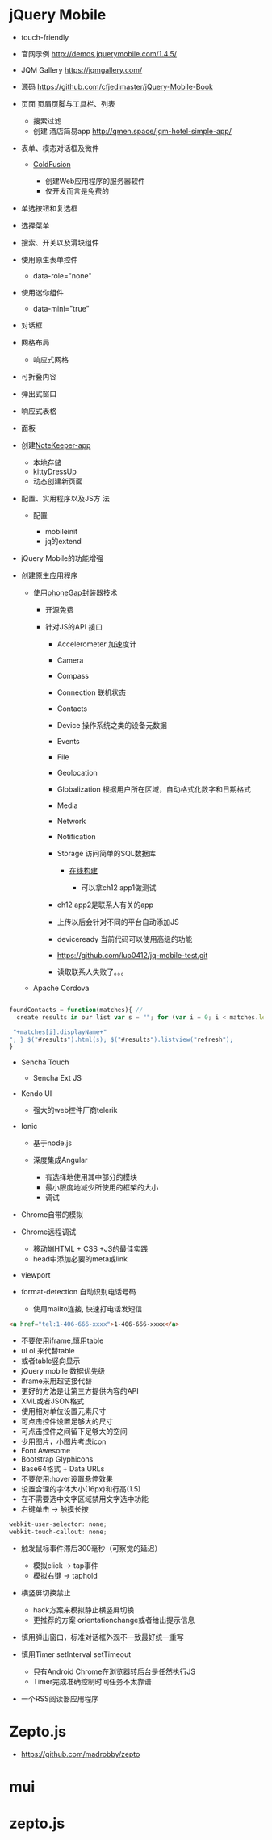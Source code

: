 # jQuery Mobile

- touch-friendly
- 官网示例 http://demos.jquerymobile.com/1.4.5/
- JQM Gallery https://jqmgallery.com/
- 源码 https://github.com/cfjedimaster/jQuery-Mobile-Book

- 页面 页眉页脚与工具栏、列表

  - 搜索过滤
  - 创建 酒店简易app http://qmen.space/jqm-hotel-simple-app/

- 表单、模态对话框及微件

  - [ColdFusion](http://www.adobe.com/products/coldfusion-family.html)

    - 创建Web应用程序的服务器软件
    - 仅开发而言是免费的

- 单选按钮和复选框

- 选择菜单

- 搜索、开关以及滑块组件

- 使用原生表单控件

  - data-role="none"

- 使用迷你组件

  - data-mini="true"

- 对话框

- 网格布局

  - 响应式网格

- 可折叠内容

- 弹出式窗口

- 响应式表格

- 面板

- 创建[NoteKeeper-app](http://qmen.space/jqm-notekeeper-app/notekeeper.html)

  - 本地存储
  - kittyDressUp
  - 动态创建新页面

- 配置、实用程序以及JS方 法

  - 配置

    - mobileinit
    - jq的extend

- jQuery Mobile的功能增强

- 创建原生应用程序

  - 使用[phoneGap](http://phonegap.com/)封装器技术

    - 开源免费
    - 针对JS的API 接口

      - Accelerometer 加速度计
      - Camera
      - Compass
      - Connection 联机状态
      - Contacts
      - Device 操作系统之类的设备元数据
      - Events
      - File
      - Geolocation
      - Globalization 根据用户所在区域，自动格式化数字和日期格式
      - Media
      - Network
      - Notification
      - Storage 访问简单的SQL数据库

        - [在线构建](https://build.phonegap.com/apps)

          - 可以拿ch12 app1做测试

      - ch12 app2是联系人有关的app

      - 上传以后会针对不同的平台自动添加JS

      - deviceready 当前代码可以使用高级的功能

      - <https://github.com/luo0412/jq-mobile-test.git>

      - 读取联系人失败了。。。

  - Apache Cordova

```javascript

foundContacts = function(matches){ //
  create results in our list var s = ""; for (var i = 0; i < matches.length; i++) { s += "

 "+matches[i].displayName+"
"; } $("#results").html(s); $("#results").listview("refresh");
}
```

- Sencha Touch

  - Sencha Ext JS

- Kendo UI

  - 强大的web控件厂商telerik

- Ionic

  - 基于node.js
  - 深度集成Angular

    - 有选择地使用其中部分的模块
    - 最小限度地减少所使用的框架的大小
    - 调试

- Chrome自带的模拟

- Chrome远程调试

  - 移动端HTML + CSS +JS的最佳实践
  - head中添加必要的meta或link

- viewport

- format-detection 自动识别电话号码

  - 使用mailto连接, 快速打电话发短信

```html
<a href="tel:1-406-666-xxxx">1-406-666-xxxx</a>
```

- 不要使用iframe,慎用table
- ul ol 来代替table
- 或者table竖向显示
- jQuery mobile 数据优先级
- iframe采用超链接代替
- 更好的方法是让第三方提供内容的API
- XML或者JSON格式
- 使用相对单位设置元素尺寸
- 可点击控件设置足够大的尺寸
- 可点击控件之间留下足够大的空间
- 少用图片，小图片考虑icon
- Font Awesome
- Bootstrap Glyphicons
- Base64格式 + Data URLs
- 不要使用:hover设置悬停效果
- 设置合理的字体大小(16px)和行高(1.5)
- 在不需要选中文字区域禁用文字选中功能
- 右键单击 -> 触摸长按

```javascript
webkit-user-selector: none;
webkit-touch-callout: none;
```

- 触发鼠标事件滞后300毫秒（可察觉的延迟）

  - 模拟click -> tap事件
  - 模拟右键 -> taphold

- 横竖屏切换禁止

  - hack方案来模拟静止横竖屏切换
  - 更推荐的方案 orientationchange或者给出提示信息

- 慎用弹出窗口，标准对话框外观不一致最好统一重写

- 慎用Timer setInterval setTimeout

  - 只有Android Chrome在浏览器转后台是任然执行JS
  - Timer完成准确控制时间任务不太靠谱

- 一个RSS阅读器应用程序

# Zepto.js

- <https://github.com/madrobby/zepto>

# mui

# zepto.js
